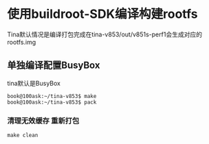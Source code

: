 # 使用buildroot-SDK编译构建rootfs

Tina默认情况是编译打包完成在tina-v853/out/v851s-perf1会生成对应的rootfs.img

## 单独编译配置BusyBox 

tina默认是BusyBox 

``` shell
book@100ask:~/tina-v853$ make
book@100ask:~/tina-v853$ pack
```



### 清理无效缓存 重新打包

``` shell
make clean
```

